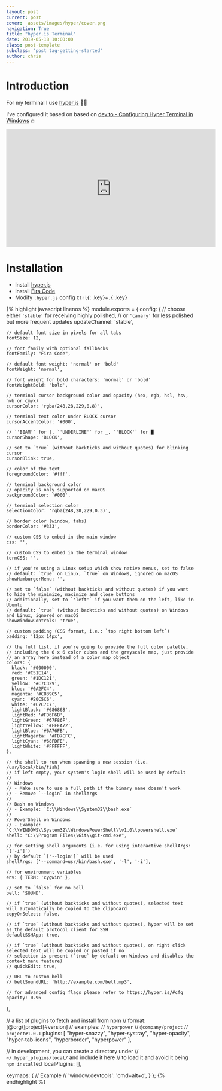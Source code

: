```yaml
---
layout: post
current: post
cover:  assets/images/hyper/cover.png
navigation: True
title: "hyper.is Terminal"
date: 2019-05-18 10:00:00
class: post-template
subclass: 'post tag-getting-started'
author: chris
---
```


# Introduction

For my terminal I use [hyper.js](https://hyper.is/) 👨‍💻 

I've configured it based on based on [dev.to - Configuring Hyper Terminal in Windows](https://dev.to/droidmakk/configuring-hyper-terminal-in-windows-3j15) 🔥

<iframe width="560" height="315" src="https://www.youtube.com/embed/Jw2Uzi_LlnQ?rel=0&amp;showinfo=0" frameborder="0" allowfullscreen></iframe><br>

# Installation

- Install [hyper.js](https://hyper.is/)
- Install [Fira Code](https://www.fontsquirrel.com/fonts/fira-code)
- Modify `.hyper.js` config `Ctrl`{: .key}+`,`{:.key}

{% highlight javascript linenos %}
module.exports = {
  config: {
    // choose either `'stable'` for receiving highly polished,
    // or `'canary'` for less polished but more frequent updates
    updateChannel: 'stable',

    // default font size in pixels for all tabs
    fontSize: 12,

    // font family with optional fallbacks
    fontFamily: "Fira Code",

    // default font weight: 'normal' or 'bold'
    fontWeight: 'normal',

    // font weight for bold characters: 'normal' or 'bold'
    fontWeightBold: 'bold',

    // terminal cursor background color and opacity (hex, rgb, hsl, hsv, hwb or cmyk)
    cursorColor: 'rgba(248,28,229,0.8)',

    // terminal text color under BLOCK cursor
    cursorAccentColor: '#000',

    // `'BEAM'` for |, `'UNDERLINE'` for _, `'BLOCK'` for █
    cursorShape: 'BLOCK',

    // set to `true` (without backticks and without quotes) for blinking cursor
    cursorBlink: true,

    // color of the text
    foregroundColor: '#fff',

    // terminal background color
    // opacity is only supported on macOS
    backgroundColor: '#000',

    // terminal selection color
    selectionColor: 'rgba(248,28,229,0.3)',

    // border color (window, tabs)
    borderColor: '#333',

    // custom CSS to embed in the main window
    css: '',

    // custom CSS to embed in the terminal window
    termCSS: '',

    // if you're using a Linux setup which show native menus, set to false
    // default: `true` on Linux, `true` on Windows, ignored on macOS
    showHamburgerMenu: '',

    // set to `false` (without backticks and without quotes) if you want to hide the minimize, maximize and close buttons
    // additionally, set to `'left'` if you want them on the left, like in Ubuntu
    // default: `true` (without backticks and without quotes) on Windows and Linux, ignored on macOS
    showWindowControls: 'true',

    // custom padding (CSS format, i.e.: `top right bottom left`)
    padding: '12px 14px',

    // the full list. if you're going to provide the full color palette,
    // including the 6 x 6 color cubes and the grayscale map, just provide
    // an array here instead of a color map object
    colors: {
      black: '#000000',
      red: '#C51E14',
      green: '#1DC121',
      yellow: '#C7C329',
      blue: '#0A2FC4',
      magenta: '#C839C5',
      cyan: '#20C5C6',
      white: '#C7C7C7',
      lightBlack: '#686868',
      lightRed: '#FD6F6B',
      lightGreen: '#67F86F',
      lightYellow: '#FFFA72',
      lightBlue: '#6A76FB',
      lightMagenta: '#FD7CFC',
      lightCyan: '#68FDFE',
      lightWhite: '#FFFFFF',
    },

    // the shell to run when spawning a new session (i.e. /usr/local/bin/fish)
    // if left empty, your system's login shell will be used by default
    //
    // Windows
    // - Make sure to use a full path if the binary name doesn't work
    // - Remove `--login` in shellArgs
    //
    // Bash on Windows
    // - Example: `C:\\Windows\\System32\\bash.exe`
    //
    // PowerShell on Windows
    // - Example: `C:\\WINDOWS\\System32\\WindowsPowerShell\\v1.0\\powershell.exe`
    shell: "C:\\Program Files\\Git\\git-cmd.exe",

    // for setting shell arguments (i.e. for using interactive shellArgs: `['-i']`)
    // by default `['--login']` will be used
    shellArgs: ['--command=usr/bin/bash.exe', '-l', '-i'],

    // for environment variables
    env: { TERM: 'cygwin' },

    // set to `false` for no bell
    bell: 'SOUND',

    // if `true` (without backticks and without quotes), selected text will automatically be copied to the clipboard
    copyOnSelect: false,

    // if `true` (without backticks and without quotes), hyper will be set as the default protocol client for SSH
    defaultSSHApp: true,

    // if `true` (without backticks and without quotes), on right click selected text will be copied or pasted if no
    // selection is present (`true` by default on Windows and disables the context menu feature)
    // quickEdit: true,

    // URL to custom bell
    // bellSoundURL: 'http://example.com/bell.mp3',

    // for advanced config flags please refer to https://hyper.is/#cfg
    opacity: 0.96
  },

  // a list of plugins to fetch and install from npm
  // format: [@org/]project[#version]
  // examples:
  //   `hyperpower`
  //   `@company/project`
  //   `project#1.0.1`
  plugins: [
    "hyper-snazzy",
    "hyper-systray",
    "hyper-opacity",
    "hyper-tab-icons",
    "hyperborder",
    "hyperpower"
  ],

  // in development, you can create a directory under
  // `~/.hyper_plugins/local/` and include it here
  // to load it and avoid it being `npm install`ed
  localPlugins: [],

  keymaps: {
    // Example
    // 'window:devtools': 'cmd+alt+o',
  }
};
{% endhighlight %}
